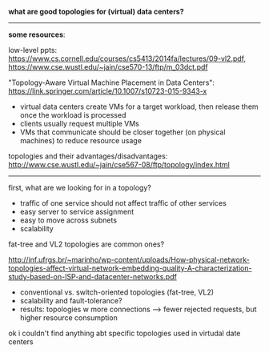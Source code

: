<b>what are good topologies for (virtual) data centers?</b>

---

<b>some resources</b>:

low-level ppts: https://www.cs.cornell.edu/courses/cs5413/2014fa/lectures/09-vl2.pdf, https://www.cse.wustl.edu/~jain/cse570-13/ftp/m_03dct.pdf

"Topology-Aware Virtual Machine Placement in Data Centers": https://link.springer.com/article/10.1007/s10723-015-9343-x
- virtual data centers create VMs for a target workload, then release them once the workload is processed 
- clients usually request multiple VMs
- VMs that communicate should be closer together (on physical machines) to reduce resource usage 

topologies and their advantages/disadvantages: http://www.cse.wustl.edu/~jain/cse567-08/ftp/topology/index.html

---

first, what are we looking for in a topology?
- traffic of one service should not affect traffic of other services 
- easy server to service assignment 
- easy to move across subnets 
- scalability

fat-tree and VL2 topologies are common ones?

http://inf.ufrgs.br/~marinho/wp-content/uploads/How-physical-network-topologies-affect-virtual-network-embedding-quality-A-characterization-study-based-on-ISP-and-datacenter-networks.pdf
- conventional vs. switch-oriented topologies (fat-tree, VL2) 
- scalability and fault-tolerance? 
- results: topologies w more connections --> fewer rejected requests, but higher resource consumption

ok i couldn't find anything abt specific topologies used in virtudal date centers 
